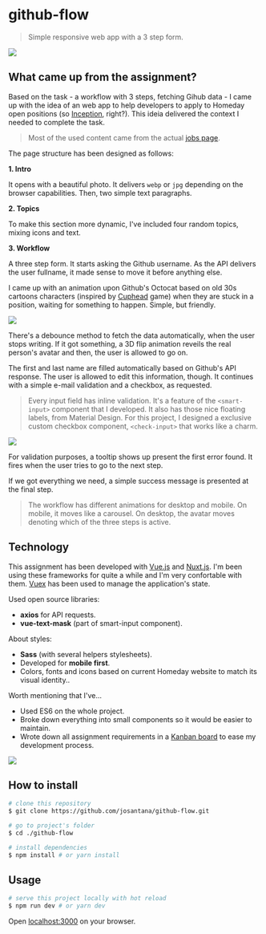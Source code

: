 # github-flow

> Simple responsive web app with a 3 step form.

![](https://i.imgur.com/o2760Lm.jpg)

## What came up from the assignment?

Based on the task - a workflow with 3 steps, fetching Gihub data - I came up with the idea of an web app to help developers to apply to Homeday open positions (so [Inception](https://is.gd/nKha1M), right?). This ideia delivered the context I needed to complete the task.

> Most of the used content came from the actual [jobs page](https://www.homeday.de/en/jobs/).

The page structure has been designed as follows:

**1. Intro**

It opens with a beautiful photo. It delivers `webp` or `jpg` depending on the browser capabilities. Then, two simple text paragraphs.

**2. Topics**

To make this section more dynamic, I've included four random topics, mixing icons and text.

**3. Workflow**

A three step form. It starts asking the Github username. As the API delivers the user fullname, it made sense to move it before anything else.

I came up with an animation upon Github's Octocat based on old 30s cartoons characters (inspired by [Cuphead](https://www.youtube.com/watch?v=ujkFlNkXMu4) game) when they are stuck in a position, waiting for something to happen. Simple, but friendly.

![](https://i.imgur.com/eafFbzN.gif)

There's a debounce method to fetch the data automatically, when the user stops writing. If it got something, a 3D flip animation reveils the real person's avatar and then, the user is allowed to go on.

The first and last name are filled automatically based on Github's API response. The user is allowed to edit this information, though. It continues with a simple e-mail validation and a checkbox, as requested.

> Every input field has inline validation. It's a feature of the `<smart-input>` component that I developed. It also has those nice floating labels, from Material Design. For this project, I designed a exclusive custom checkbox component, `<check-input>` that works like a charm.

![](https://i.imgur.com/OjAYsGH.png)

For validation purposes, a tooltip shows up present the first error found. It fires when the user tries to go to the next step.

If we got everything we need, a simple success message is presented at the final step.

> The workflow has different animations for desktop and mobile. On mobile, it moves like a carousel. On desktop, the avatar moves denoting which of the three steps is active.

## Technology

This assignment has been developed with [Vue.js](https://vuejs.org/) and [Nuxt.js](https://nuxtjs.org/). I'm been using these frameworks for quite a while and I'm very confortable with them. [Vuex](https://vuex.vuejs.org/en/index.html) has been used to manage the application's state.

Used open source libraries:

- **axios** for API requests.
- **vue-text-mask** (part of smart-input component).

About styles:

- **Sass** (with several helpers stylesheets).
- Developed for **mobile first**.
- Colors, fonts and icons based on current Homeday website to match its visual identity..

Worth mentioning that I've...

- Used ES6 on the whole project.
- Broke down everything into small components so it would be easier to maintain.
- Wrote down all assignment requirements in a [Kanban board](https://github.com/josantana/github-flow/projects) to ease my development process.

![](https://i.imgur.com/TJPAi4R.png)

## How to install

``` bash
# clone this repository
$ git clone https://github.com/josantana/github-flow.git

# go to project's folder
$ cd ./github-flow

# install dependencies
$ npm install # or yarn install
```

## Usage

``` bash
# serve this project locally with hot reload
$ npm run dev # or yarn dev
```

Open [localhost:3000](http://localhost:3000) on your browser.
